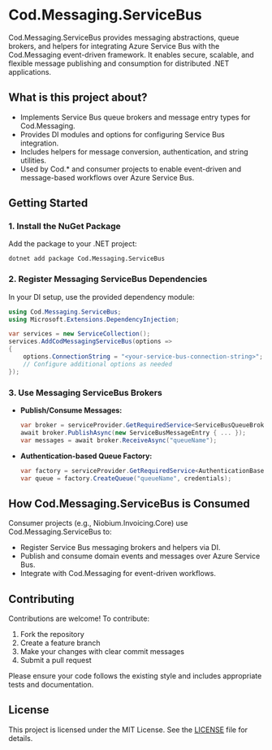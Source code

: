# Cod.Messaging.ServiceBus

Cod.Messaging.ServiceBus provides messaging abstractions, queue brokers, and helpers for integrating Azure Service Bus with the Cod.Messaging event-driven framework. It enables secure, scalable, and flexible message publishing and consumption for distributed .NET applications.

## What is this project about?
- Implements Service Bus queue brokers and message entry types for Cod.Messaging.
- Provides DI modules and options for configuring Service Bus integration.
- Includes helpers for message conversion, authentication, and string utilities.
- Used by Cod.* and consumer projects to enable event-driven and message-based workflows over Azure Service Bus.

## Getting Started

### 1. Install the NuGet Package
Add the package to your .NET project:

```
dotnet add package Cod.Messaging.ServiceBus
```

### 2. Register Messaging ServiceBus Dependencies
In your DI setup, use the provided dependency module:

```csharp
using Cod.Messaging.ServiceBus;
using Microsoft.Extensions.DependencyInjection;

var services = new ServiceCollection();
services.AddCodMessagingServiceBus(options =>
{
    options.ConnectionString = "<your-service-bus-connection-string>";
    // Configure additional options as needed
});
```

### 3. Use Messaging ServiceBus Brokers
- **Publish/Consume Messages:**
  ```csharp
  var broker = serviceProvider.GetRequiredService<ServiceBusQueueBroker>();
  await broker.PublishAsync(new ServiceBusMessageEntry { ... });
  var messages = await broker.ReceiveAsync("queueName");
  ```
- **Authentication-based Queue Factory:**
  ```csharp
  var factory = serviceProvider.GetRequiredService<AuthenticationBasedQueueFactory>();
  var queue = factory.CreateQueue("queueName", credentials);
  ```

## How Cod.Messaging.ServiceBus is Consumed
Consumer projects (e.g., Niobium.Invoicing.Core) use Cod.Messaging.ServiceBus to:
- Register Service Bus messaging brokers and helpers via DI.
- Publish and consume domain events and messages over Azure Service Bus.
- Integrate with Cod.Messaging for event-driven workflows.

## Contributing

Contributions are welcome! To contribute:
1. Fork the repository
2. Create a feature branch
3. Make your changes with clear commit messages
4. Submit a pull request

Please ensure your code follows the existing style and includes appropriate tests and documentation.

## License

This project is licensed under the MIT License. See the [LICENSE](LICENSE) file for details.

